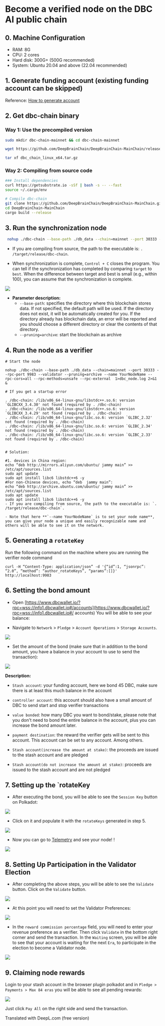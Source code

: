 # Become a verified node on the DBC AI public chain

## 0. Machine Configuration

- RAM: 8G
- CPU: 2 cores
- Hard disk: 300G+ (500G recommended)
- System: Ubuntu 20.04 and above (22.04 recommended)

## 1. Generate funding account (existing funding account can be skipped)

Reference: [How to generate account](generate-new-account.md)

## 2. Get dbc-chain binary

### Way 1: Use the precompiled version

```bash
sudo mkdir dbc-chain-mainnet && cd dbc-chain-mainnet

wget https://github.com/DeepBrainChain/DeepBrainChain-MainChain/releases/download/v4.0/dbc-chain-4.tar.gz -O dbc_chain_linux_x64.tar.gz

tar xf dbc_chain_linux_x64.tar.gz 
```

### Way 2: Compiling from source code

```bash
### Install dependencies
curl https://getsubstrate.io -sSf | bash -s -- --fast
source ~/.cargo/env

# Compile dbc-chain
git clone https://github.com/DeepBrainChain/DeepBrainChain-MainChain.git
cd DeepBrainChain-MainChain
cargo build --release
```

## 3. Run the synchronization node

```bash
 nohup ./dbc-chain --base-path ./db_data --chain=mainnet --port 30333 --rpc-port 9983 --pruning=archive --name dbc-chain --rpc-cors=all --rpc-methods=unsafe --rpc-external  1>dbc_node.log 2>&1 &
```

- If you are compiling from source, the path to the executable is: `. /target/release/dbc-chain`.

- When synchronization is complete, `Control + C` closes the program. You can tell if the synchronization has completed by comparing `target` to `best`. When the difference between target and best is small (e.g., within 100), you can assume that the synchronization is complete.

![](./assets/join_dbc_network.assets/image-20210126021938613.png)

- **Parameter description:**
  - `--base-path`: specifies the directory where this blockchain stores data. If not specified, the default path will be used. If the directory does not exist, it will be automatically created for you. If the directory already has blockchain data, an error will be reported and you should choose a different directory or clear the contents of that directory.
  - `--pruning=archive`: start the blockchain as archive

## 4. Run the node as a verifier

```shell
# Start the node

nohup ./dbc-chain --base-path ./db_data --chain=mainnet --port 30333 --rpc-port 9983 --validator --pruning=archive --name YourNodeName --rpc-cors=all --rpc-methods=unsafe --rpc-external  1>dbc_node.log 2>&1 &

# If you get a startup error

. /dbc-chain: /lib/x86_64-linux-gnu/libstdc++.so.6: version `GLIBCXX_3.4.30' not found (required by . /dbc-chain)
. /dbc-chain: /lib/x86_64-linux-gnu/libstdc++.so.6: version `GLIBCXX_3.4.29' not found (required by . /dbc-chain)
. /dbc-chain: /lib/x86_64-linux-gnu/libc.so.6: version `GLIBC_2.32' not found (required by . /dbc-chain)
. /dbc-chain: /lib/x86_64-linux-gnu/libc.so.6: version `GLIBC_2.34' not found (required by . /dbc-chain)
. /dbc-chain: /lib/x86_64-linux-gnu/libc.so.6: version `GLIBC_2.33' not found (required by . /dbc-chain)


# Solution:

#1. devices in China region:
echo “deb http://mirrors.aliyun.com/ubuntu/ jammy main” >> /etc/apt/sources.list
sudo apt update
sudo apt install libc6 libstdc++6 -y
#For non-Chinese devices, echo “deb  jammy main”:
echo “deb http://archive.ubuntu.com/ubuntu/ jammy main” >> /etc/apt/sources.list
sudo apt update
sudo apt install libc6 libstdc++6 -y
- If you are compiling from source, the path to the executable is: `. /target/release/dbc-chain`.

- Note that here **`--name YourNodeName` is to set your node name**, you can give your node a unique and easily recognizable name and others will be able to see it on the network.

```

## 5. Generating a `rotateKey`

Run the following command on the machine where you are running the verifier node command

```shell
curl -H “Content-Type: application/json” -d '{“id”:1, “jsonrpc”: “2.0”, “method”: “author_rotateKeys”, “params”:[]}' http://localhost:9983
```



## 6. Setting the bond amount

- Open [https://www.dbcwallet.io/?rpc=wss://info1.dbcwallet.io#/accounts](https://www.dbcwallet.io/?rpc=wss://info1.dbcwallet.io#/ accounts) You will be able to see your balance:

- Navigate to `Network` > `Pledge` > `Account Operations` > `Storage Accounts`.

![](./assets/join_dbc_network.assets/image-20210323095232363.png)

- Set the amount of the bond (make sure that in addition to the bond amount, you have a balance in your account to use to send the transaction):

![](./assets/join_dbc_network.assets/image-20210121195033167.png)

**Description:**

- `Stash account`: your funding account, here we bond 45 DBC, make sure there is at least this much balance in the account

- `controller account`: this account should also have a small amount of DBC to send start and stop verifier transactions

- `value bonded`: how many DBC you want to bond/stake, please note that you don't need to bond the entire balance in the account, plus you can increase the bond amount later.

- `payment destination`: the reward the verifier gets will be sent to this account. This account can be set to any account. Among others.

- `Stash account(increase the amount at stake)`: the proceeds are issued to the stash account and are pledged

- `Stash account(do not increase the amount at stake)`: proceeds are issued to the stash account and are not pledged

## 7. Setting up the `rotateKey

- After executing the bond, you will be able to see the `Session Key` button on Polkadot:

![](./assets/join_dbc_network.assets/image-20210121195307711.png)

- Click on it and populate it with the `rotateKeys` generated in step 5.

![](./assets/join_dbc_network.assets/image-20210121200709277.png)

- Now you can go to [Telemetry](https://telemetry.polkadot.io/#list/0xd523fa2e0581f069b4f0c7b5944c21e9abc72305a08067868c91b898d1bf1dff) and see your node! !

![](./assets/join_dbc_network.assets/image-20210121234945030.png)

## 8. Setting Up Participation in the Validator Election

- After completing the above steps, you will be able to see the `Validate` button. Click on the `Validate` button.

![](./assets/join_dbc_network.assets/image-20210121235144583.png)

- At this point you will need to set the Validator Preferences:

![](./assets/join_dbc_network.assets/image-20210121235217665.png)

- In the `reward commission percentage` field, you will need to enter your revenue preference as a verifier. Then click `Validate` in the bottom right corner and send the transaction. In the `Waiting` screen, you will be able to see that your account is waiting for the next `Era`, to participate in the election to become a Validator node.

![](./assets/join_dbc_network.assets/image-20210121235451552.png)

## 9. Claiming node rewards

Login to your stash account in the browser plugin polkadot and in `Pledge > Payments > Max 84 eras` you will be able to see all pending rewards:

![](./assets/join_dbc_network.assets/image-20210329095613442.png)

Just click `Pay All` on the right side and send the transaction.

Translated with DeepL.com (free version)
